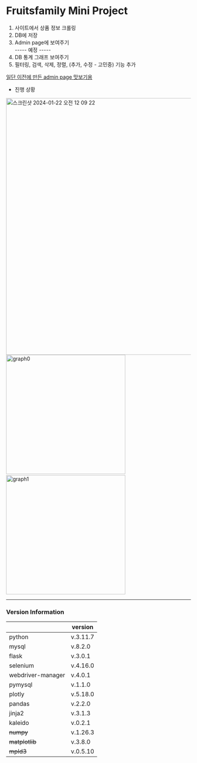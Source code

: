 # Fruitsfamily Mini Project

1. 사이트에서 상품 정보 크롤링  
2. DB에 저장  
3. Admin page에 보여주기  
   ----- 예정 -----
4. DB 통계 그래프 보여주기  
5. 필터링, 검색, 삭제, 정렬, (추가, 수정 - 고민중) 기능 추가  

<a href="https://ysolarh.github.io/admin-page/" target="_blank">일단 이전에 만든 admin page 맛보기용</a>

- 진행 상황  
<img width="700" alt="스크린샷 2024-01-22 오전 12 09 22" src="https://github.com/ysolarh/Fruitsfamily-project/assets/70841430/b9e65062-6227-40d9-a266-996678a5a735">
<img width="325" alt="graph0" src="https://github.com/ysolarh/Fruitsfamily-project/assets/109467066/aad0df35-779a-49ff-822c-ff634252896f"> &nbsp;
<img width="325" alt="graph1" src="https://github.com/ysolarh/Fruitsfamily-project/assets/109467066/41b4460a-48fc-4611-85dc-ab691fe0544a">


-----
### Version Information
|                   | version  |
|-------------------|----------|
| python            | v.3.11.7 |  
| mysql             | v.8.2.0  |
| flask             | v.3.0.1  |
| selenium          | v.4.16.0 |
| webdriver-manager | v.4.0.1  |
| pymysql           | v.1.1.0  |
| plotly            | v.5.18.0 |
| pandas            | v.2.2.0  |
| jinja2            | v.3.1.3  |
| kaleido           | v.0.2.1  |
| ~~numpy~~         | v.1.26.3 |
| ~~matplotlib~~    | v.3.8.0  |
| ~~mpld3~~         | v.0.5.10 |

